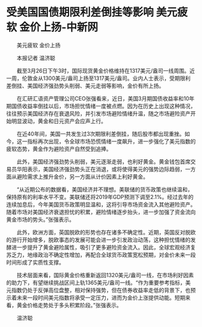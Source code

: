 # 受美国国债期限利差倒挂等影响 美元疲软 金价上扬-中新网

　　美元疲软 金价上扬

　　本报记者 温济聪

　　截至3月26日下午3时，国际现货黄金价格维持在1317美元/盎司一线周围。近一周，伦敦金从1300美元/盎司上扬至1317美元/盎司。业内人士表示，受期限利差倒挂、美国经济强劲势头削弱、美元走弱等影响，金价有所上扬。

　　在汇研汇语资产管理公司CEO张强看来，近日，美国3月期国债收益率和10年期国债收益率倒挂以后，市场担忧情绪一度被点燃。因为在历史上出现这种情况，往往预示美国经济存在衰退风险，并引发市场避险情绪升温，随之市场避险资产开始明显波动，黄金和日元资产会应声上行。

　　在近40年间，美国一共发生过3次期限利差倒挂，随后股市都出现重挫。如今，这一指标再次出现，令全球市场恐慌情绪一度飙升，进一步强化了美元指数的疲软态势，黄金作为避险资产自然受到追捧。

　　此外，美国经济强劲势头削弱，美元逐渐走弱，也利好黄金。黄金钱包首席交易员华阳表示，美国经济强劲势头正在消退，或将使得美元的强势边际趋弱，一方面从避险需求上推升金价，另一方面从计价因素上利好黄金。

　　“从近期公布的数据看，美国经济并不理想。美联储的货币政策也继续温和，保持原有的利率水平不变。美联储还将2019年GDP预测下调至2.1%。经过去年的连续加息后，今年美国货币政策明显温和，这将引导市场资金流入其他避险资产。随着市场对美国经济衰退担忧的积累，避险情绪逐步抬头，进一步加强了资金流向黄金市场的势头。”张强表示。

　　此外，欧洲方面，英国脱欧的形势也存在诸多不确定性。近期，英国反对脱欧的游行开始增多，脱欧事态的发展可能会进一步引发政治动荡，这种担忧情绪的发酵进一步提升了黄金避险属性，吸引了更多避险资金流入。因此，全球宏观经济复苏乏力，地缘政治不确定性增加，再配合全球货币政策宽松预期，对金价未来一段时间形成了实质性支撑。

　　技术层面来看，国际黄金价格重新返回1320美元/盎司一线，在市场利好因素的助力下，有望继续挑战区间上轨1365美元/盎司一线。“作为重要参考指标，美元指数仍处于反弹高位盘整，相对保持强势，但在债券收益率走低的背景下，也预示着未来一段时间美元指数将承受一定压力，进而为金价上涨提供动能。短期来看，黄金价格走势处于多头积累阶段。”张强表示。

　　温济聪
